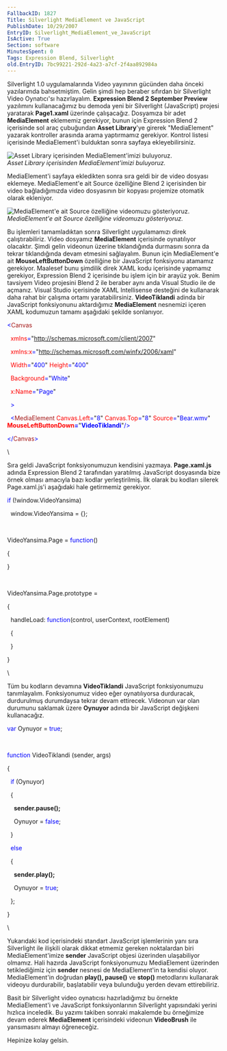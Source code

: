 ```yaml
---
FallbackID: 1827
Title: Silverlight MediaElement ve JavaScript
PublishDate: 10/29/2007
EntryID: Silverlight_MediaElement_ve_JavaScript
IsActive: True
Section: software
MinutesSpent: 0
Tags: Expression Blend, Silverlight
old.EntryID: 7bc99221-292d-4a23-a7cf-2f4aa892984a
---
```

Silverlight 1.0 uygulamalarında Video yayınının gücünden daha önceki
yazılarımda bahsetmiştim. Gelin şimdi hep beraber sıfırdan bir
Silverlight Video Oynatıcı'sı hazırlayalım. **Expression Blend 2
September Preview** yazılımını kullanacağımız bu demoda yeni bir
Silverlight (JavaScript) projesi yaratarak **Page1.xaml** üzerinde
çalışacağız. Dosyamıza bir adet **MediaElement** eklememiz gerekiyor,
bunun için Expression Blend 2 içerisinde sol araç çubuğundan **Asset
Library**'ye girerek "MediaElement" yazarak kontroller arasında arama
yaptırmamız gerekiyor. Kontrol listesi içerisinde MediaElement'i
bulduktan sonra sayfaya ekleyebilirsiniz.

![Asset Library içerisinden MediaElement'imizi
buluyoruz.](http://cdn.daron.yondem.com/assets/1827/28102007_1.png)\
*Asset Library içerisinden MediaElement'imizi buluyoruz.*

MediaElement'i sayfaya ekledikten sonra sıra geldi bir de video dosyası
eklemeye. MediaElement'e ait Source özelliğine Blend 2 içerisinden bir
video bağladığımızda video dosyasının bir kopyası projemize otomatik
olarak ekleniyor.

![MediaElement'e ait Source özelliğine videomuzu
gösteriyoruz.](http://cdn.daron.yondem.com/assets/1827/28102007_2.png)\
*MediaElement'e ait Source özelliğine videomuzu gösteriyoruz.*

Bu işlemleri tamamladıktan sonra Silverlight uygulamamızı direk
çalıştırabiliriz. Video dosyamız **MediaElement** içerisinde oynatılıyor
olacaktır. Şimdi gelin videonun üzerine tıklandığında durmasını sonra da
tekrar tıklandığında devam etmesini sağlayalım. Bunun için
MediaElement'e ait **MouseLeftButtonDown** özelliğine bir JavaScript
fonksiyonu atamamız gerekiyor. Maalesef bunu şimdilik direk XAML kodu
içerisinde yapmamız gerekiyor, Expression Blend 2 içerisinde bu işlem
için bir arayüz yok. Benim tavsiyem Video projesini Blend 2 ile beraber
aynı anda Visual Studio ile de açmanız. Visual Studio içerisinde XAML
Intellisense desteğini de kullanarak daha rahat bir çalışma ortamı
yaratabilirsiniz. **VideoTiklandi** adinda bir JavaScript fonksiyonunu
aktardığımız **MediaElement** nesnemizi içeren XAML kodumuzun tamamı
aşağıdaki şekilde sonlanıyor.

<span style="color: blue;">\<</span><span
style="color: #a31515;">Canvas</span>

<span style="color: blue;">  </span><span
style="color: red;">xmlns</span><span
style="color: blue;">=</span>"<span
style="color: blue;">http://schemas.microsoft.com/client/2007</span>"

<span style="color: blue;">  </span><span
style="color: red;">xmlns:x</span><span
style="color: blue;">=</span>"<span
style="color: blue;">http://schemas.microsoft.com/winfx/2006/xaml</span>"

<span style="color: blue;">  </span><span
style="color: red;">Width</span><span
style="color: blue;">=</span>"<span
style="color: blue;">400</span>"<span style="color: blue;"> </span><span
style="color: red;">Height</span><span
style="color: blue;">=</span>"<span style="color: blue;">400</span>"

<span style="color: blue;">  </span><span
style="color: red;">Background</span><span
style="color: blue;">=</span>"<span style="color: blue;">White</span>"

<span style="color: blue;">  </span><span
style="color: red;">x:Name</span><span
style="color: blue;">=</span>"<span style="color: blue;">Page</span>"

<span style="color: blue;">  \></span>

<span style="color: blue;">  \<</span><span
style="color: #a31515;">MediaElement</span><span style="color: blue;">
</span><span style="color: red;">Canvas.Left</span><span
style="color: blue;">=</span>"<span style="color: blue;">8</span>"<span
style="color: blue;"> </span><span
style="color: red;">Canvas.Top</span><span
style="color: blue;">=</span>"<span style="color: blue;">8</span>"<span
style="color: blue;"> </span><span
style="color: red;">Source</span><span
style="color: blue;">=</span>"<span
style="color: blue;">Bear.wmv</span>"<span style="color: blue;">
</span><span style="color: red;"> **MouseLeftButtonDown**</span><span
style="color: blue;">**=**</span>"<span
style="color: blue;">**VideoTiklandi**</span>"<span
style="color: blue;">/\></span>

<span style="color: blue;">\</</span><span
style="color: #a31515;">Canvas</span><span
style="color: blue;">\></span>

\

Sıra geldi JavaScript fonksiyonumuzun kendisini yazmaya.
**Page.xaml.js** adında Expression Blend 2 tarafından yaratılmış
JavaScript dosyasında bize örnek olması amacıyla bazı kodlar
yerleştirilmiş. İlk olarak bu kodları silerek Page.xaml.js'i aşağıdaki
hale getirmemiz gerekiyor.

<span style="color: blue;">if</span> (!window.VideoYansima)

  window.VideoYansima = {};

 

VideoYansima.Page = <span style="color: blue;">function</span>()

{

}

 

VideoYansima.Page.prototype =

{

  handleLoad: <span style="color: blue;">function</span>(control,
userContext, rootElement)

  {

  }

}

\

Tüm bu kodların devamına **VideoTiklandi** JavaScript fonksiyonumuzu
tanımlayalım. Fonksiyonumuz video eğer oynatılıyorsa durduracak,
durdurulmuş durumdaysa tekrar devam ettirecek. Videonun var olan
durumunu saklamak üzere **Oynuyor** adında bir JavaScript değişkeni
kullanacağız.

<span style="color: blue;">var</span> Oynuyor = <span
style="color: blue;">true</span>;

 

<span style="color: blue;">function</span> VideoTiklandi (sender, args)

{

  <span style="color: blue;">if</span> (Oynuyor)

  {

    **sender.pause();**

    Oynuyor = <span style="color: blue;">false</span>;

  }

  <span style="color: blue;">else</span>

  {

    **sender.play();**

    Oynuyor = <span style="color: blue;">true</span>;

  };

}

\

Yukarıdaki kod içerisindeki standart JavaScript işlemlerinin yanı sıra
Silverlight ile ilişkili olarak dikkat etmemiz gereken noktalardan biri
MediaElement'imize **sender** JavaScript objesi üzerinden ulaşabiliyor
olmamız. Hali hazırda JavaScript fonksiyonumuzu MediaElement üzerinden
tetiklediğimiz için **sender** nesnesi de MediaElement'in ta kendisi
oluyor. MediaElement'in doğrudan **play(), pause()** ve **stop()**
metodlarını kullanarak videoyu durdurabilir, başlatabilir veya bulunduğu
yerden devam ettirebiliriz.

Basit bir Silverlight video oynatıcısı hazırladığımız bu örnekte
MediaElement'i ve JavaScript fonksiyonlarının Silverlight yapısındaki
yerini hızlıca inceledik. Bu yazımı takiben sonraki makalemde bu
örneğimize devam ederek **MediaElement** içerisindeki videonun
**VideoBrush** ile yansımasını almayı öğreneceğiz.

Hepinize kolay gelsin.


